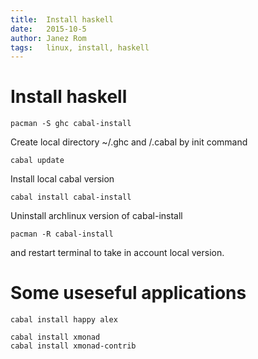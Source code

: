 ```yaml
---
title:  Install haskell
date:   2015-10-5
author: Janez Rom
tags:   linux, install, haskell
---
```


# Install haskell

    pacman -S ghc cabal-install

Create local directory ~/.ghc and /.cabal by init command

    cabal update

Install local cabal version

    cabal install cabal-install

Uninstall archlinux version of cabal-install

    pacman -R cabal-install

and restart terminal to take in account local version.

# Some useseful applications

    cabal install happy alex

    cabal install xmonad
    cabal install xmonad-contrib

